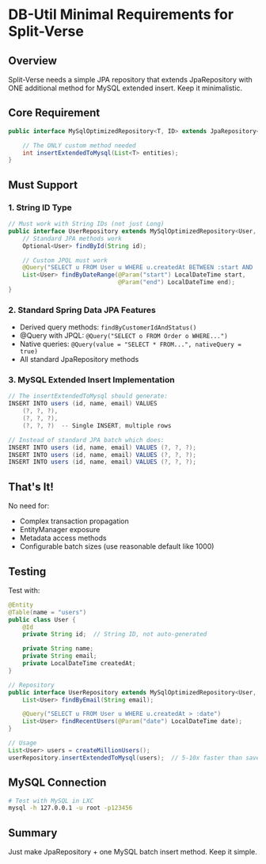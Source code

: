 # DB-Util Minimal Requirements for Split-Verse

## Overview
Split-Verse needs a simple JPA repository that extends JpaRepository with ONE additional method for MySQL extended insert. Keep it minimalistic.

## Core Requirement

```java
public interface MySqlOptimizedRepository<T, ID> extends JpaRepository<T, ID> {

    // The ONLY custom method needed
    int insertExtendedToMysql(List<T> entities);
}
```

## Must Support

### 1. String ID Type
```java
// Must work with String IDs (not just Long)
public interface UserRepository extends MySqlOptimizedRepository<User, String> {
    // Standard JPA methods work
    Optional<User> findById(String id);

    // Custom JPQL must work
    @Query("SELECT u FROM User u WHERE u.createdAt BETWEEN :start AND :end")
    List<User> findByDateRange(@Param("start") LocalDateTime start,
                               @Param("end") LocalDateTime end);
}
```

### 2. Standard Spring Data JPA Features
- Derived query methods: `findByCustomerIdAndStatus()`
- @Query with JPQL: `@Query("SELECT o FROM Order o WHERE...")`
- Native queries: `@Query(value = "SELECT * FROM...", nativeQuery = true)`
- All standard JpaRepository methods

### 3. MySQL Extended Insert Implementation
```java
// The insertExtendedToMysql should generate:
INSERT INTO users (id, name, email) VALUES
    (?, ?, ?),
    (?, ?, ?),
    (?, ?, ?)  -- Single INSERT, multiple rows

// Instead of standard JPA batch which does:
INSERT INTO users (id, name, email) VALUES (?, ?, ?);
INSERT INTO users (id, name, email) VALUES (?, ?, ?);
INSERT INTO users (id, name, email) VALUES (?, ?, ?);
```

## That's It!

No need for:
- Complex transaction propagation
- EntityManager exposure
- Metadata access methods
- Configurable batch sizes (use reasonable default like 1000)

## Testing

Test with:
```java
@Entity
@Table(name = "users")
public class User {
    @Id
    private String id;  // String ID, not auto-generated

    private String name;
    private String email;
    private LocalDateTime createdAt;
}

// Repository
public interface UserRepository extends MySqlOptimizedRepository<User, String> {
    List<User> findByEmail(String email);

    @Query("SELECT u FROM User u WHERE u.createdAt > :date")
    List<User> findRecentUsers(@Param("date") LocalDateTime date);
}

// Usage
List<User> users = createMillionUsers();
userRepository.insertExtendedToMysql(users);  // 5-10x faster than saveAll()
```

## MySQL Connection
```bash
# Test with MySQL in LXC
mysql -h 127.0.0.1 -u root -p123456
```

## Summary
Just make JpaRepository + one MySQL batch insert method. Keep it simple.